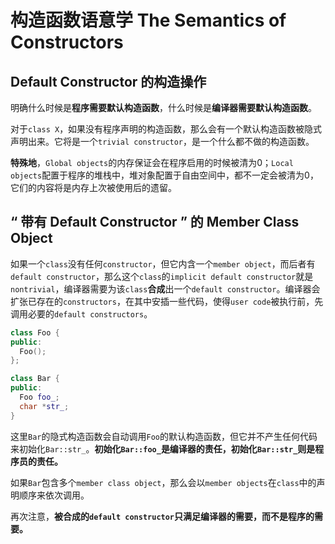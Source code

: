 # 构造函数语意学 The Semantics of Constructors

## Default Constructor 的构造操作

明确什么时候是**程序需要默认构造函数**，什么时候是**编译器需要默认构造函数**。

对于`class X`，如果没有程序声明的构造函数，那么会有一个默认构造函数被隐式声明出来。它将是一个`trivial constructor`，是一个什么都不做的构造函数。

**特殊地**，`Global objects`的内存保证会在程序启用的时候被清为0；`Local objects`配置于程序的堆栈中，堆对象配置于自由空间中，都不一定会被清为0，它们的内容将是内存上次被使用后的遗留。

## “ 带有 Default Constructor ” 的 Member Class Object

如果一个`class`没有任何`constructor`，但它内含一个`member object`，而后者有`default constructor`，那么这个`class`的`implicit default constructor`就是`nontrivial`，编译器需要为该`class`**合成**出一个`default constructor`。编译器会扩张已存在的`constructors`，在其中安插一些代码，使得`user code`被执行前，先调用必要的`default constructors`。

```cpp
class Foo {
public:
  Foo();
};

class Bar {
public:
  Foo foo_;
  char *str_;
}
```

这里`Bar`的隐式构造函数会自动调用`Foo`的默认构造函数，但它并不产生任何代码来初始化`Bar::str_`。**初始化`Bar::foo_`是编译器的责任，初始化`Bar::str_`则是程序员的责任。**

如果`Bar`包含多个`member class object`，那么会以`member objects`在`class`中的声明顺序来依次调用。

再次注意，**被合成的`default constructor`只满足编译器的需要，而不是程序的需要。**
